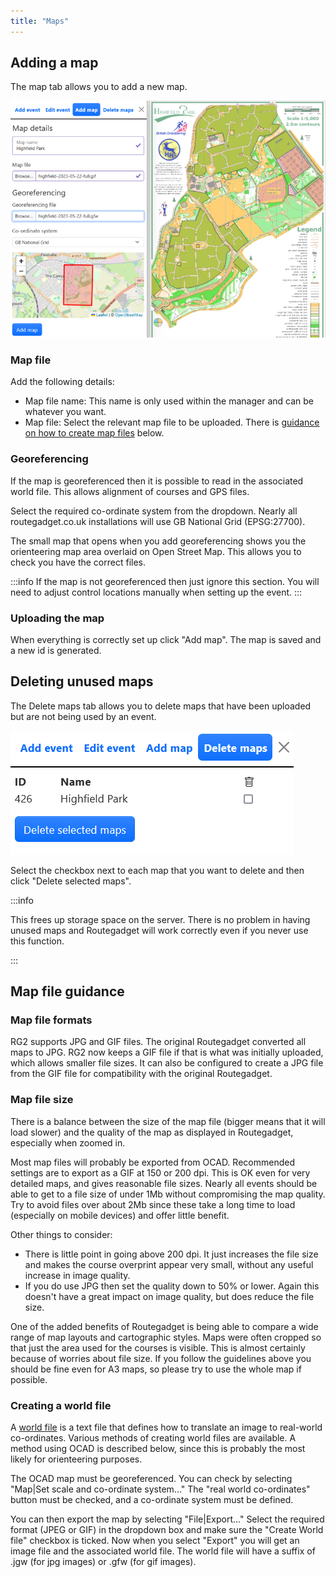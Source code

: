 ```yaml
---
title: "Maps"
---
```


## Adding a map

The map tab allows you to add a new map.

![Map tab](../img/map-tab.png)

### Map file

Add the following details:

- Map file name: This name is only used within the manager and can be whatever you want.
- Map file: Select the relevant map file to be uploaded. There is [guidance on how to create map files](#map-file-guidance) below.

### Georeferencing

If the map is georeferenced then it is possible to read in the associated world file. This allows alignment of courses and GPS files.

Select the required co-ordinate system from the dropdown. Nearly all routegadget.co.uk installations will use GB National Grid (EPSG:27700).

The small map that opens when you add georeferencing shows you the orienteering map area overlaid on Open Street Map. This allows you to check you have the correct files.

:::info
If the map is not georeferenced then just ignore this section. You will need to adjust control locations manually when setting up the event.
:::

### Uploading the map

When everything is correctly set up click "Add map". The map is saved and a new id is generated.

## Deleting unused maps

The Delete maps tab allows you to delete maps that have been uploaded but are not being used by an event.

![Delete map tab](../img/delete-map-tab.png)

Select the checkbox next to each map that you want to delete and then click "Delete selected maps".

:::info

This frees up storage space on the server. There is no problem in having unused maps and Routegadget will work correctly even if you never use this function.

:::

## Map file guidance

### Map file formats

RG2 supports JPG and GIF files. The original Routegadget converted all maps to JPG. RG2 now keeps a GIF file if that is what was initially uploaded, which allows smaller file sizes. It can also be configured to create a JPG file from the GIF file for compatibility with the original Routegadget.

### Map file size

There is a balance between the size of the map file (bigger means that it will load slower) and the quality of the map as displayed in Routegadget, especially when zoomed in.

Most map files will probably be exported from OCAD. Recommended settings are to export as a GIF at 150 or 200 dpi. This is OK even for very detailed maps, and gives reasonable file sizes. Nearly all events should be able to get to a file size of under 1Mb without compromising the map quality. Try to avoid files over about 2Mb since these take a long time to load (especially on mobile devices) and offer little benefit.

Other things to consider:

- There is little point in going above 200 dpi. It just increases the file size and makes the course overprint appear very small, without any useful increase in image quality.
- If you do use JPG then set the quality down to 50% or lower. Again this doesn't have a great impact on image quality, but does reduce the file size.

One of the added benefits of Routegadget is being able to compare a wide range of map layouts and cartographic styles. Maps were often cropped so that just the area used for the courses is visible. This is almost certainly because of worries about file size. If you follow the guidelines above you should be fine even for A3 maps, so please try to use the whole map if possible.

### Creating a world file

A [world file](http://en.wikipedia.org/wiki/World_file) is a text file that defines how to translate an image to real-world co-ordinates. Various methods of creating world files are available. A method using OCAD is described below, since this is probably the most likely for orienteering purposes.

The OCAD map must be georeferenced. You can check by selecting "Map|Set scale and co-ordinate system..." The "real world co-ordinates" button must be checked, and a co-ordinate system must be defined.

You can then export the map by selecting "File|Export..." Select the required format (JPEG or GIF) in the dropdown box and make sure the "Create World file" checkbox is ticked. Now when you select "Export" you will get an image file and the associated world file. The world file will have a suffix of .jgw (for jpg images) or .gfw (for gif images).
